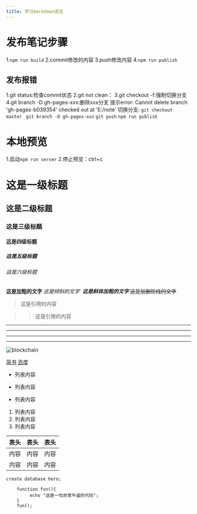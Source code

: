 ```yaml
---
title: 学习markdown语法
---
```

# 发布笔记步骤
1.`npm run build`
2.commit修改的内容
3.push修改内容
4.`npm run publish`
## 发布报错
1.git status:检查commit状态 
2.git not clean：
3.git checkout -f:强制切换分支
4.git branch -D gh-pages-xxx:删除xxx分支
提示error: Cannot delete branch 'gh-pages-b039354' checked out at 'E:/note'
切换分支:
`git checkout master `
`git branch -D gh-pages-xxx`
`git push`
`npm run publish`


# 本地预览
1.启动`npm run server`
2.停止预览：ctrl+c

# 这是一级标题
## 这是二级标题
### 这是三级标题
#### 这是四级标题
##### 这是五级标题
###### 这是六级标题
**这是加粗的文字**
*这是倾斜的文字*`
***这是斜体加粗的文字***
~~这是加删除线的文字~~

> 这是引用的内容

>> 这是引用的内容

---
----
***
*****

![blockchain](https://ss0.bdstatic.com/70cFvHSh_Q1YnxGkpoWK1HF6hhy/it/u=702257389,1274025419&fm=27&gp=0.jpg "区块链")

[简书](http://jianshu.com)
[百度](http://baidu.com)
- 列表内容
+ 列表内容
* 列表内容
1. 列表内容
2. 列表内容
3. 列表内容

表头|表头|表头
---|:--:|---:
内容|内容|内容
内容|内容|内容

`create database hero;`

```
    function fun(){
         echo "这是一句非常牛逼的代码";
    }
    fun();
```
